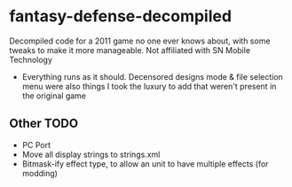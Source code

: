 # fantasy-defense-decompiled
 Decompiled code for a 2011 game no one ever knows about, with some tweaks to make it more manageable. Not affiliated with SN Mobile Technology
- Everything runs as it should. Decensored designs mode & file selection menu were also things I took the luxury to add that weren't present in the original game

## Other TODO
- PC Port
- Move all display strings to strings.xml
- Bitmask-ify effect type, to allow an unit to have multiple effects (for modding)
